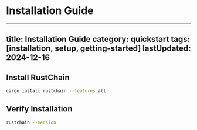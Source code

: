 # Installation Guide 
 
---  
title: Installation Guide 
category: quickstart 
tags: [installation, setup, getting-started] 
lastUpdated: 2024-12-16 
---  
 
## Install RustChain 
 
```bash 
cargo install rustchain --features all 
``` 
 
## Verify Installation 
 
```bash 
rustchain --version 
``` 
